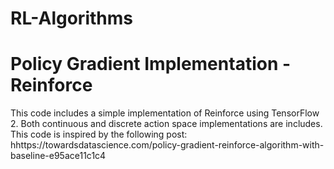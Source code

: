 # RL-Algorithms
# Policy Gradient Implementation - Reinforce
This code includes a simple implementation of Reinforce using TensorFlow 2. Both continuous and discrete action space implementations are includes.  This code is  inspired by the following post: hhttps://towardsdatascience.com/policy-gradient-reinforce-algorithm-with-baseline-e95ace11c1c4

